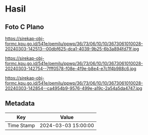 # Hasil

## Foto C Plano

https://sirekap-obj-formc.kpu.go.id/541e/pemilu/ppwp/36/73/06/10/10/3673061010028-20240303-142513--00dbf625-dca1-4039-9b25-6b3a894fd71f.jpg

https://sirekap-obj-formc.kpu.go.id/541e/pemilu/ppwp/36/73/06/10/10/3673061010028-20240303-142754--7fff0578-f08e-4f9e-b8e4-e7c1f4b988c6.jpg

https://sirekap-obj-formc.kpu.go.id/541e/pemilu/ppwp/36/73/06/10/10/3673061010028-20240303-142854--ca4954b9-9576-499e-a19c-2a54a5da4747.jpg


## Metadata

| Key        | Value               |
| ---------- | ------------------- |
| Time Stamp | 2024-03-03 15:00:00 |



